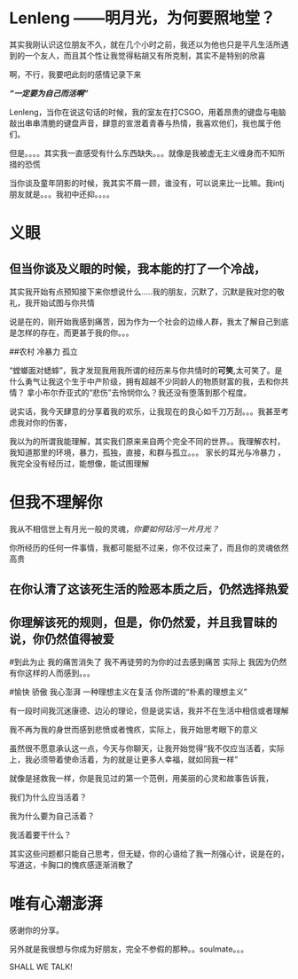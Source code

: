 # Lenleng ——明月光，为何要照地堂？

其实我刚认识这位朋友不久，就在几个小时之前，我还以为他也只是平凡生活所遇到的一个友人，而且其个性让我觉得粘胡又有所克制，其实不是特别的欣喜

啊，不行，我要吧此刻的感情记录下来

***“一定要为自己而活啊”***

Lenleng，当你在说这句话的时候，我的室友在打CSGO，用着昂贵的键盘与电脑敲出串串清脆的键盘声音，肆意的宣泄着青春与热情，我喜欢他们，我也属于他们。

但是。。。。其实我一直感受有什么东西缺失。。。就像是我被虚无主义缠身而不知所措的恐慌

当你谈及童年阴影的时候，我其实不屑一顾，谁没有，可以说来比一比嘛。我intj朋友就是。。。我初中还抑。。。。

# 义眼

## 但当你谈及义眼的时候，我本能的打了一个冷战，

其实我开始有点预知接下来你想说什么.....我的朋友，沉默了，沉默是我对您的敬礼，我开始试图与你共情

说是在的，刚开始我感到痛苦，因为作为一个社会的边缘人群，我太了解自己到底是怎样的存在，而更甚于我的你。。。

##农村  冷暴力  孤立

“螳螂面对蟋蟀”，我才发现我用我所谓的经历来与你共情时的**可笑**,太可笑了。是什么勇气让我这个生于中产阶级，拥有超越不少同龄人的物质财富的我，去和你共情？
拿小布尔乔亚式的“悲伤”去怜悯你么？我还没有堕落到那个程度。

说实话，我今天肆意的分享着我的欢乐，让我现在的良心如千刀万刮。。。我甚至考虑我对你的伤害，

我以为的所谓我能理解，其实我们原来来自两个完全不同的世界。。我理解农村，我知道那里的环境，暴力，孤独，直接，和群与孤立。。。
家长的耳光与冷暴力 ，我完全没有经历过，能想像，能试图理解

# 但我不理解你

我从不相信世上有月光一般的灵魂，*你要如何玷污一片月光？*

你所经历的任何一件事情，我都可能挺不过来，你不仅过来了，而且你的灵魂依然高贵

## 在你认清了这该死生活的险恶本质之后，仍然选择热爱

## 你理解该死的规则，但是，你仍然爱，并且我冒昧的说，你仍然值得被爱

#到此为止 我的痛苦消失了 我不再徒劳的为你的过去感到痛苦 实际上 我因为仍然有你这样的人而感到。。。

#愉快 骄傲 我心澎湃 一种理想主义在复活 你所谓的“朴素的理想主义”

有一段时间我沉迷康德、边沁的理论，但是说实话，我并不在生活中相信或者理解

我不再为我的身世而感到悲愤或者愧疚，实际上，我开始思考眼下的意义

虽然很不愿意承认这一点，今天与你聊天，让我开始觉得“我不仅应当活着，实际上，我必须带着使命活着，为的就是让更多人幸福，就如同我一样”

就像是拯救我一样，你是我见过的第一个范例，用美丽的心灵和故事告诉我，

我们为什么应当活着？

我为什么要为自己活着？

我活着要干什么？

其实这些问题都只能自己思考，但无疑，你的心语给了我一剂强心计，说是在的，写道这，卡胸口的愧疚感逐渐消散了

# 唯有心潮澎湃

感谢你的分享。

另外就是我很想与你成为好朋友，完全不参假的那种。。soulmate。。。

SHALL WE TALK!
